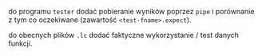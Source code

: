 
do programu `tester` dodać pobieranie wyników poprzez `pipe` i porównanie z tym co oczekiwane (zawartość `<test-fname>.expect`).

do obecnych plików `.lc` dodać faktyczne wykorzystanie / test danych funkcji.

